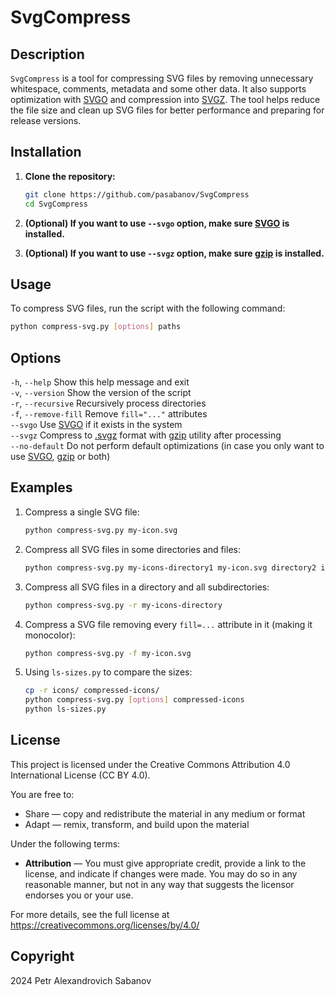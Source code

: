 # SvgCompress

## Description

`SvgCompress` is a tool for compressing SVG files by removing unnecessary whitespace, comments, metadata and some other data. It also supports optimization with [SVGO](https://github.com/svg/svgo) and compression into [SVGZ](https://ru.wikipedia.org/wiki/SVG#SVGZ). The tool helps reduce the file size and clean up SVG files for better performance and preparing for release versions.

## Installation

1. **Clone the repository:**

    ```sh
    git clone https://github.com/pasabanov/SvgCompress
    cd SvgCompress
    ```

2. **(Optional) If you want to use `--svgo` option, make sure [SVGO](https://github.com/svg/svgo) is installed.**

3. **(Optional) If you want to use `--svgz` option, make sure [gzip](https://www.gnu.org/software/gzip/) is installed.**

## Usage

To compress SVG files, run the script with the following command:

```sh
python compress-svg.py [options] paths
```

## Options

`-h`, `--help` Show this help message and exit  
`-v`, `--version` Show the version of the script  
`-r`, `--recursive` Recursively process directories  
`-f`, `--remove-fill` Remove `fill="..."` attributes  
`--svgo` Use [SVGO](https://github.com/svg/svgo) if it exists in the system  
`--svgz` Compress to [.svgz](https://ru.wikipedia.org/wiki/SVG#SVGZ) format with [gzip](https://www.gnu.org/software/gzip/) utility after processing  
`--no-default` Do not perform default optimizations (in case you only want to use [SVGO](https://github.com/svg/svgo), [gzip](https://www.gnu.org/software/gzip/) or both)

## Examples
1. Compress a single SVG file:
    ```sh
    python compress-svg.py my-icon.svg
    ```
2. Compress all SVG files in some directories and files:
    ```sh
    python compress-svg.py my-icons-directory1 my-icon.svg directory2 icon2.svg
    ```
3. Compress all SVG files in a directory and all subdirectories:
    ```sh
    python compress-svg.py -r my-icons-directory
   ```
4. Compress a SVG file removing every `fill=...` attribute in it (making it monocolor):
    ```sh
    python compress-svg.py -f my-icon.svg
    ```
5. Using `ls-sizes.py` to compare the sizes:
    ```sh
    cp -r icons/ compressed-icons/
    python compress-svg.py [options] compressed-icons
    python ls-sizes.py
    ```

## License

This project is licensed under the Creative Commons Attribution 4.0 International License (CC BY 4.0).

You are free to:
- Share — copy and redistribute the material in any medium or format
- Adapt — remix, transform, and build upon the material

Under the following terms:
- **Attribution** — You must give appropriate credit, provide a link to the license, and indicate if changes were made. You may do so in any reasonable manner, but not in any way that suggests the licensor endorses you or your use.

For more details, see the full license at https://creativecommons.org/licenses/by/4.0/

## Copyright
2024 Petr Alexandrovich Sabanov